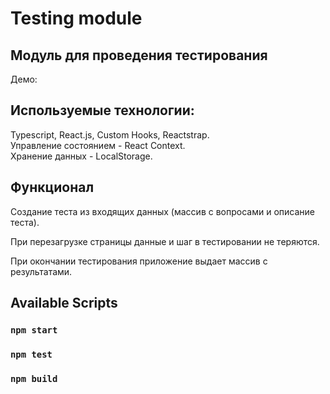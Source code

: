 # Testing module

## Модуль для проведения тестирования
Демо: 

## Используемые технологии:

Typescript, React.js, Custom Hooks, Reactstrap.<br>
Управление состоянием - React Context.<br>
Хранение данных - LocalStorage.

## Функционал

Создание теста из входящих данных (массив с вопросами и описание теста).

При перезагрузке страницы данные и шаг в тестировании не теряются.

При окончании тестирования приложение выдает массив с результатами.

## Available Scripts

### `npm start`

### `npm test`

### `npm build`